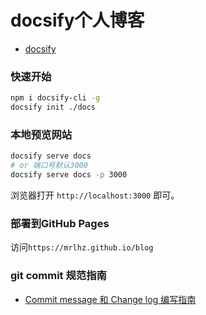 # docsify个人博客

- [docsify](https://docsify.js.org/#/zh-cn/)


### 快速开始

```bash
npm i docsify-cli -g
docsify init ./docs
```

### 本地预览网站

```bash
docsify serve docs
# or 端口号默认3000
docsify serve docs -p 3000
```

浏览器打开 `http://localhost:3000` 即可。


### 部署到GitHub Pages

访问`https://mrlhz.github.io/blog`


### git commit 规范指南

- [Commit message 和 Change log 编写指南](http://www.ruanyifeng.com/blog/2016/01/commit_message_change_log.html)